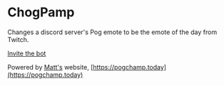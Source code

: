 # ChogPamp
Changes a discord server's Pog emote to be the emote of the day from Twitch.

[Invite the bot](https://discord.com/oauth2/authorize?client_id=798232614997590022&scope=bot&permissions=1073742848)

Powered by [Matt's](https://github.com/MattIPv4) website, [https://pogchamp.today](https://pogchamp.today)
